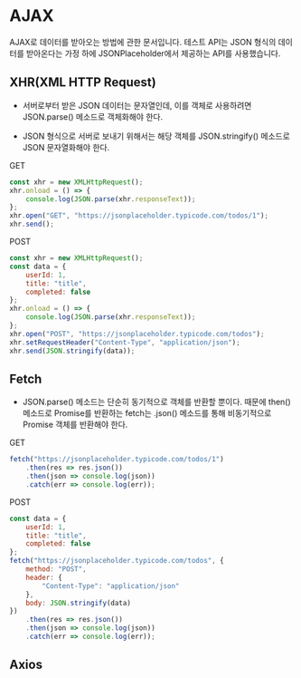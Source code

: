 # AJAX

AJAX로 데이터를 받아오는 방법에 관한 문서입니다. 테스트 API는 JSON 형식의 데이터를 받아온다는 가정 하에 JSONPlaceholder에서 제공하는 API를 사용했습니다.

## XHR(XML HTTP Request)

-   서버로부터 받은 JSON 데이터는 문자열인데, 이를 객체로 사용하려면 JSON.parse() 메소드로 객체화해야 한다.

-   JSON 형식으로 서버로 보내기 위해서는 해당 객체를 JSON.stringify() 메소드로 JSON 문자열화해야 한다.

GET

```javascript
const xhr = new XMLHttpRequest();
xhr.onload = () => {
    console.log(JSON.parse(xhr.responseText));
};
xhr.open("GET", "https://jsonplaceholder.typicode.com/todos/1");
xhr.send();
```

POST

```javascript
const xhr = new XMLHttpRequest();
const data = {
    userId: 1,
    title: "title",
    completed: false
};
xhr.onload = () => {
    console.log(JSON.parse(xhr.responseText));
};
xhr.open("POST", "https://jsonplaceholder.typicode.com/todos");
xhr.setRequestHeader("Content-Type", "application/json");
xhr.send(JSON.stringify(data));
```

## Fetch

-   JSON.parse() 메소드는 단순히 동기적으로 객체를 반환할 뿐이다. 때문에 then() 메소드로 Promise를 반환하는 fetch는 .json() 메소드를 통해 비동기적으로 Promise 객체를 반환해야 한다.

GET

```javascript
fetch("https://jsonplaceholder.typicode.com/todos/1")
    .then(res => res.json())
    .then(json => console.log(json))
    .catch(err => console.log(err));
```

POST

```javascript
const data = {
    userId: 1,
    title: "title",
    completed: false
};
fetch("https://jsonplaceholder.typicode.com/todos", {
    method: "POST",
    header: {
        "Content-Type": "application/json"
    },
    body: JSON.stringify(data)
})
    .then(res => res.json())
    .then(json => console.log(json))
    .catch(err => console.log(err));
```

## Axios
